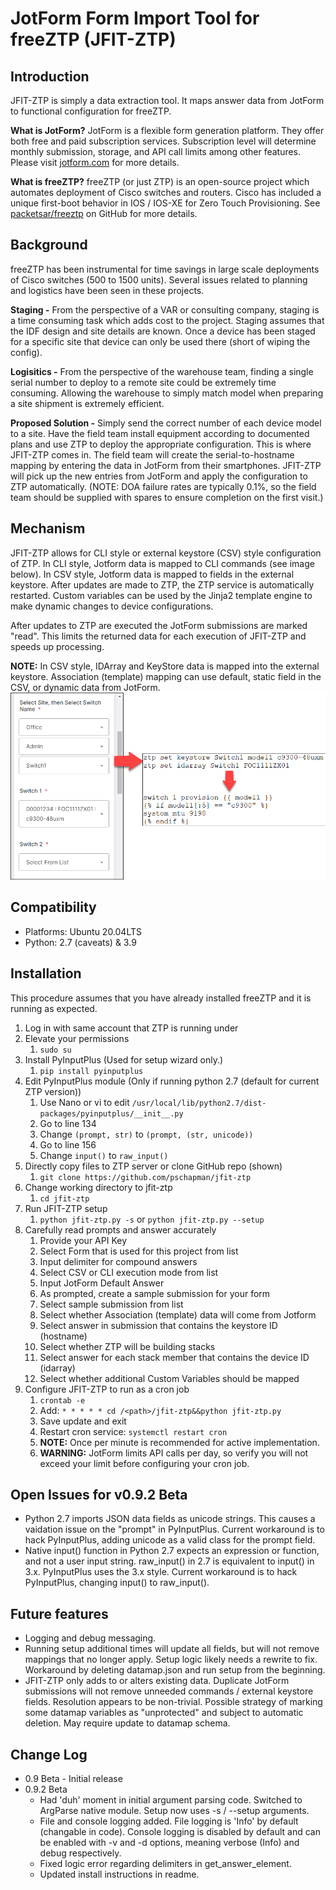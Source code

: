 # JotForm Form Import Tool for freeZTP (JFIT-ZTP)
## Introduction
JFIT-ZTP is simply a data extraction tool.  It maps answer data from JotForm to functional configuration for freeZTP.

**What is JotForm?** JotForm is a flexible form generation platform.  They offer both free and paid subscription services.  Subscription level will determine  monthly submission, storage, and API call limits among other features.  Please visit [jotform.com](https://www.jotform.com) for more details.

**What is freeZTP?** freeZTP (or just ZTP) is an open-source project which automates deployment of Cisco switches and routers. Cisco has included a unique first-boot behavior in IOS / IOS-XE for Zero Touch Provisioning.  See [packetsar/freeztp](https://github.com/PackeTsar/freeztp) on GitHub for more details.

## Background
freeZTP has been instrumental for time savings in large scale deployments of Cisco switches (500 to 1500 units).  Several issues related to planning and logistics have been seen in these projects.  

**Staging -** From the perspective of a VAR or consulting company, staging is a time consuming task which adds cost to the project. Staging assumes that the IDF design and site details are known.  Once a device has been staged for a specific site that device can only be used there (short of wiping the config).

**Logisitics -** From the perspective of the warehouse team, finding a single serial number to deploy to a remote site could be extremely time consuming.  Allowing the warehouse to simply match model when preparing a site shipment is extremely efficient.

**Proposed Solution -**  Simply send the correct number of each device model to a site.  Have the field team install equipment according to documented plans and use ZTP to deploy the appropriate configuration.  This is where JFIT-ZTP comes in.  The field team will create the serial-to-hostname mapping by entering the data in JotForm from their smartphones.  JFIT-ZTP will pick up the new entries from JotForm and apply the configuration to ZTP automatically. (NOTE: DOA failure rates are typically 0.1%, so the field team should be supplied with spares to ensure completion on the first visit.)

## Mechanism
JFIT-ZTP allows for CLI style or external keystore (CSV) style configuration of ZTP. In CLI style, Jotform data is mapped to CLI commands (see image below).  In CSV style, Jotform data is mapped to fields in the external keystore.  After updates are made to ZTP, the ZTP service is automatically restarted. Custom variables can be used by the Jinja2 template engine to make dynamic changes to device configurations.

After updates to ZTP are executed the JotForm submissions are marked "read".  This limits the returned data for each execution of JFIT-ZTP and speeds up processing.

**NOTE:** In CSV style, IDArray and KeyStore data is mapped into the external keystore. Association (template) mapping can use default, static field in the CSV, or dynamic data from JotForm.
![Data Flow](dataflow.png)

## Compatibility
- Platforms: Ubuntu 20.04LTS
- Python: 2.7 (caveats) & 3.9


## Installation
This procedure assumes that you have already installed freeZTP and it is running as expected.
1. Log in with same account that ZTP is running under
2. Elevate your permissions
   1. `sudo su`
3. Install PyInputPlus (Used for setup wizard only.)
   1. `pip install pyinputplus`
4. Edit PyInputPlus module (Only if running python 2.7 (default for current ZTP version))
    1.  Use Nano or vi to edit `/usr/local/lib/python2.7/dist-packages/pyinputplus/__init__.py`
    2.  Go to line 134
    3.  Change `(prompt, str)` to `(prompt, (str, unicode))`
    4.  Go to line 156
    5.  Change `input()` to `raw_input()`
5. Directly copy files to ZTP server or clone GitHub repo (shown)
   1. `git clone https://github.com/pschapman/jfit-ztp`
6. Change working directory to jfit-ztp
   1. `cd jfit-ztp`
7. Run JFIT-ZTP setup
   1. `python jfit-ztp.py -s` or `python jfit-ztp.py --setup`
8. Carefully read prompts and answer accurately
   1. Provide your API Key
   2. Select Form that is used for this project from list
   3. Input delimiter for compound answers
   4. Select CSV or CLI execution mode from list
   5. Input JotForm Default Answer
   6. As prompted, create a sample submission for your form
   7. Select sample submission from list
   8. Select whether Association (template) data will come from Jotform
   9. Select answer in submission that contains the keystore ID (hostname)
   10. Select whether ZTP will be building stacks
   11. Select answer for each stack member that contains the device ID (idarray)
   12. Select whether additional Custom Variables should be mapped
9. Configure JFIT-ZTP to run as a cron job
    1.  `crontab -e`
    2.  Add: `* * * * * cd /<path>/jfit-ztp&&python jfit-ztp.py`
    3.  Save update and exit
    4.  Restart cron service: `systemctl restart cron`
    5.  **NOTE:** Once per minute is recommended for active implementation.
    6.  **WARNING:** JotForm limits API calls per day, so verify you will not exceed your limit before configuring your cron job.

## Open Issues for v0.9.2 Beta
- Python 2.7 imports JSON data fields as unicode strings.  This causes a vaidation issue on the "prompt" in PyInputPlus.  Current workaround is to hack PyInputPlus, adding unicode as a valid class for the prompt field.
- Native input() function in Python 2.7 expects an expression or function, and not a user input string. raw_input() in 2.7 is equivalent to input() in 3.x.  PyInputPlus uses the 3.x style.  Current workaround is to hack PyInputPlus, changing input() to raw_input().

## Future features
- Logging and debug messaging.
- Running setup additional times will update all fields, but will not remove mappings that no longer apply.  Setup logic likely needs a rewrite to fix.  Workaround by deleting datamap.json and run setup from the beginning.
- JFIT-ZTP only adds to or alters existing data.  Duplicate JotForm submissions will not remove unneeded commands / external keystore fields.  Resolution appears to be non-trivial.  Possible strategy of marking some datamap variables as "unprotected" and subject to automatic deletion.  May require update to datamap schema.

## Change Log
- 0.9 Beta - Initial release
- 0.9.2 Beta
  - Had 'duh' moment in initial argument parsing code.  Switched to ArgParse native module.  Setup now uses -s / --setup arguments.
  - File and console logging added.  File logging is 'Info' by default (changable in code).  Console logging is disabled by default and can be enabled with -v and -d options, meaning verbose (Info) and debug respectively.
  - Fixed logic error regarding delimiters in get_answer_element.
  - Updated install instructions in readme.